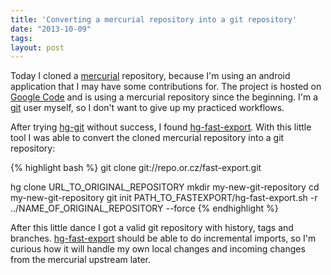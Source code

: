 ```yaml
---
title: 'Converting a mercurial repository into a git repository'
date: "2013-10-09"
tags: 
layout: post
---
```

Today I cloned a [mercurial][0] repository, because I'm using an android application that I may have some contributions for. The project is hosted on [Google Code][1] and is using a mercurial repository since the beginning. I'm a [git][2] user myself, so I don't want to give up my practiced workflows.

After trying [hg-git][4] without success, I found [hg-fast-export][3]. With this little tool I was able to convert the cloned mercurial repository into a git repository:

{% highlight bash %}
git clone git://repo.or.cz/fast-export.git

hg clone URL_TO_ORIGINAL_REPOSITORY
mkdir my-new-git-repository
cd my-new-git-repository
git init
PATH_TO_FASTEXPORT/hg-fast-export.sh -r ../NAME_OF_ORIGINAL_REPOSITORY --force
{% endhighlight %}

After this little dance I got a valid git repository with history, tags and branches. [hg-fast-export][3] should be able to do incremental imports, so I'm curious how it will handle my own local changes and incoming changes from the mercurial upstream later.

[0]: http://mercurial.selenic.com/
[1]: http://code.google.com/
[2]: http://git-scm.com/
[3]: http://repo.or.cz/w/fast-export.git
[4]: http://hg-git.github.io/
